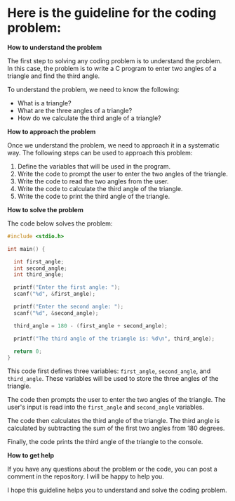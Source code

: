 # Here is the guideline for the coding problem:

**How to understand the problem**

The first step to solving any coding problem is to understand the problem. In this case, the problem is to write a C program to enter two angles of a triangle and find the third angle.

To understand the problem, we need to know the following:

* What is a triangle?
* What are the three angles of a triangle?
* How do we calculate the third angle of a triangle?

**How to approach the problem**

Once we understand the problem, we need to approach it in a systematic way. The following steps can be used to approach this problem:

1. Define the variables that will be used in the program.
2. Write the code to prompt the user to enter the two angles of the triangle.
3. Write the code to read the two angles from the user.
4. Write the code to calculate the third angle of the triangle.
5. Write the code to print the third angle of the triangle.

**How to solve the problem**

The code below solves the problem:

```c
#include <stdio.h>

int main() {

  int first_angle;
  int second_angle;
  int third_angle;

  printf("Enter the first angle: ");
  scanf("%d", &first_angle);

  printf("Enter the second angle: ");
  scanf("%d", &second_angle);

  third_angle = 180 - (first_angle + second_angle);

  printf("The third angle of the triangle is: %d\n", third_angle);

  return 0;
}
```

This code first defines three variables: `first_angle`, `second_angle`, and `third_angle`. These variables will be used to store the three angles of the triangle.

The code then prompts the user to enter the two angles of the triangle. The user's input is read into the `first_angle` and `second_angle` variables.

The code then calculates the third angle of the triangle. The third angle is calculated by subtracting the sum of the first two angles from 180 degrees.

Finally, the code prints the third angle of the triangle to the console.

**How to get help**

If you have any questions about the problem or the code, you can post a comment in the repository. I will be happy to help you.

I hope this guideline helps you to understand and solve the coding problem.